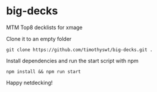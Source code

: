 # big-decks
MTM Top8 decklists for xmage

Clone it to an empty folder
```
git clone https://github.com/timothyswt/big-decks.git .
```
Install dependencies and run the start script with npm
```
npm install && npm run start
```
Happy netdecking!
